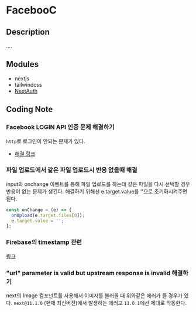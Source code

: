 # FacebooC

## Description

....

## Modules

- nextjs
- tailwindcss
- [NextAuth](https://next-auth.js.org/)

## Coding Note

### Facebook LOGIN API 인증 문제 해결하기

`http`로 로그인이 안되는 문제가 있다.

- [해결 링크](https://jsikim1.tistory.com/114)

### 파일 업로드에서 같은 파일 업로드시 반응 없을때 해결

input의 onchange 이벤트를 통해 파일 업로드를 하는데 같은 파일을 다시 선택할 경우 반응이 없는 문제가 생긴다. 해결하기 위해선 e.target.value를 ''으로 초기화시켜주면 된다.

```js
const onChange = (e) => {
  onUpload(e.target.files[0]);
  e.target.value = '';
};
```

### Firebase의 timestamp 관련

[링크](https://firebase.google.com/docs/reference/js/firebase.firestore.Timestamp)

### "url" parameter is valid but upstream response is invalid 해결하기

next의 Image 컴포넌트를 사용해서 이미지를 불러올 때 위와같은 에러가 뜰 경우가 있다.
`next@11.1.0` (현재 최신버전)에서 발생하는 에러고 `11.0.1`에선 제대로 작동한다.
